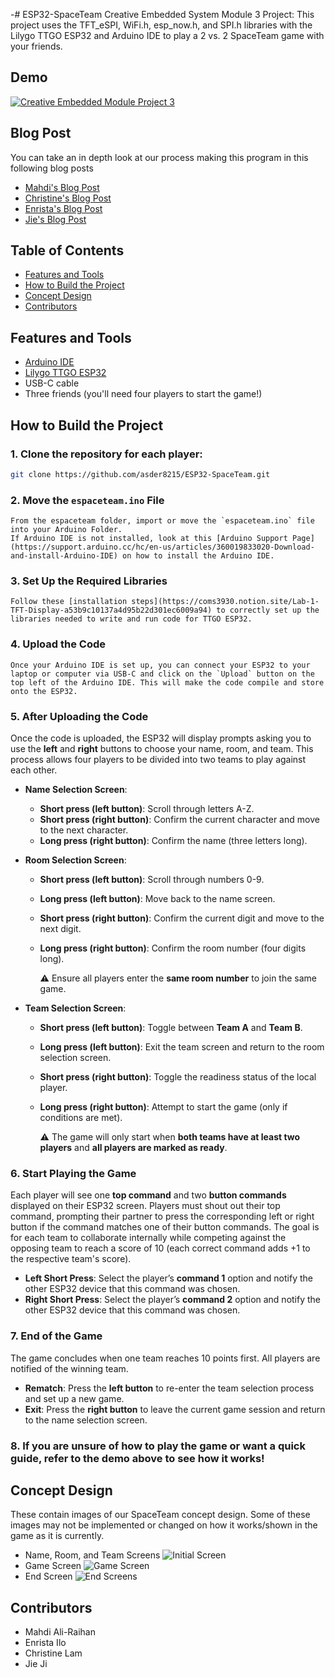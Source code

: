 -# ESP32-SpaceTeam
Creative Embedded System Module 3 Project: This project uses the TFT_eSPI, WiFi.h, esp_now.h, and SPI.h libraries with the Lilygo TTGO ESP32 and Arduino IDE to play a 2 vs. 2 SpaceTeam game with your friends.

## Demo
[![Creative Embedded Module Project 3](http://img.youtube.com/vi/E0GkIxMT4ik/0.jpg)](https://youtu.be/E0GkIxMT4ik)

## Blog Post

You can take an in depth look at our process making this program in this following blog posts
- [Mahdi's Blog Post](https://chambray-dragon-de5.notion.site/2v2-ESP32-Spaceteam-144c917d299b8060b59de96814556e25?pvs=73)
- [Christine's Blog Post](https://gusty-tail-7d3.notion.site/SpaceTeam-1445621b054b804f8a08f787a8b950fb?pvs=74)
- [Enrista's Blog Post](https://flashy-tellurium-248.notion.site/Module-3-Distributed-Systems-14469c37328680c6b641c40c72db47d1?pvs=73)
- [Jie's Blog Post](https://medium.com/@jj3291/2-vs-2-spaceteam-game-fe7c9134ec4b)

## Table of Contents

- [Features and Tools](#features-and-tools)
- [How to Build the Project](#how-to-build-the-project)
- [Concept Design](#concept-design)
- [Contributors](#contributors)

## Features and Tools

- [Arduino IDE](https://support.arduino.cc/hc/en-us/articles/360019833020-Download-and-install-Arduino-IDE)
- [Lilygo TTGO ESP32](https://www.amazon.com/LILYGO-T-Display-Arduino-Development-CH9102F/dp/B099MPFJ9M?th=1)
- USB-C cable
- Three friends (you'll need four players to start the game!)

## How to Build the Project 

### 1. Clone the repository for each player:

   ```bash
   git clone https://github.com/asder8215/ESP32-SpaceTeam.git
   ```
### 2. Move the `espaceteam.ino` File
    
    From the espaceteam folder, import or move the `espaceteam.ino` file into your Arduino Folder.
    If Arduino IDE is not installed, look at this [Arduino Support Page](https://support.arduino.cc/hc/en-us/articles/360019833020-Download-and-install-Arduino-IDE) on how to install the Arduino IDE.

### 3. Set Up the Required Libraries

    Follow these [installation steps](https://coms3930.notion.site/Lab-1-TFT-Display-a53b9c10137a4d95b22d301ec6009a94) to correctly set up the libraries needed to write and run code for TTGO ESP32.

### 4. Upload the Code
    Once your Arduino IDE is set up, you can connect your ESP32 to your laptop or computer via USB-C and click on the `Upload` button on the top left of the Arduino IDE. This will make the code compile and store onto the ESP32.

### 5. After Uploading the Code

Once the code is uploaded, the ESP32 will display prompts asking you to use the **left** and **right** buttons to choose your name, room, and team. This process allows four players to be divided into two teams to play against each other.

- **Name Selection Screen**:
  - **Short press (left button)**: Scroll through letters A-Z.
  - **Short press (right button)**: Confirm the current character and move to the next character.
  - **Long press (right button)**: Confirm the name (three letters long).

- **Room Selection Screen**:
  - **Short press (left button)**: Scroll through numbers 0-9.
  - **Long press (left button)**: Move back to the name screen.
  - **Short press (right button)**: Confirm the current digit and move to the next digit.
  - **Long press (right button)**: Confirm the room number (four digits long).  

    ⚠️ Ensure all players enter the **same room number** to join the same game.

- **Team Selection Screen**:
  - **Short press (left button)**: Toggle between **Team A** and **Team B**.
  - **Long press (left button)**: Exit the team screen and return to the room selection screen.
  - **Short press (right button)**: Toggle the readiness status of the local player.
  - **Long press (right button)**: Attempt to start the game (only if conditions are met).  

    ⚠️ The game will only start when **both teams have at least two players** and **all players are marked as ready**.

### 6. Start Playing the Game

Each player will see one **top command** and two **button commands** displayed on their ESP32 screen. Players must shout out their top command, prompting their partner to press the corresponding left or right button if the command matches one of their button commands. The goal is for each team to collaborate internally while competing against the opposing team to reach a score of 10 (each correct command adds +1 to the respective team's score).

- **Left Short Press**: Select the player’s **command 1** option and notify the other ESP32 device that this command was chosen.  
- **Right Short Press**: Select the player’s **command 2** option and notify the other ESP32 device that this command was chosen.

### 7. End of the Game

The game concludes when one team reaches 10 points first. All players are notified of the winning team.

- **Rematch**: Press the **left button** to re-enter the team selection process and set up a new game.  
- **Exit**: Press the **right button** to leave the current game session and return to the name selection screen.

### 8. If you are unsure of how to play the game or want a quick guide, refer to the demo above to see how it works!

## Concept Design

These contain images of our SpaceTeam concept design. Some of these images may not be implemented or changed on how it works/shown in the game as it is currently.

- Name, Room, and Team Screens
![Initial Screen](images/initial_screen.jpg)
- Game Screen
![Game Screen](images/game_screen.jpg)
- End Screen
![End Screens](images/end_screen.jpg)

## Contributors

- Mahdi Ali-Raihan
- Enrista Ilo
- Christine Lam
- Jie Ji
